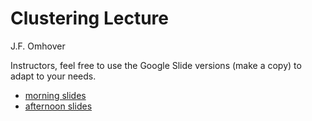 # Clustering Lecture

J.F. Omhover

Instructors, feel free to use the Google Slide versions (make a copy) to adapt to your needs.
- [morning slides](https://docs.google.com/a/galvanize.com/presentation/d/1U-3hyTFjl-It2XkviF3Em2d85lCo5cd0WqIdlBgRQOk/edit?usp=sharing)
- [afternoon slides](https://docs.google.com/a/galvanize.com/presentation/d/1kBrHABCfcdtCf2tNwq_obx836uuawKucpDxiYr1la_I/edit?usp=sharing)
